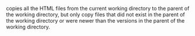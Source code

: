 copies all the HTML files from the current working directory to the parent of the working directory, but only copy files that did not exist in the parent of the working directory or were newer than the versions in the parent of the working directory.
